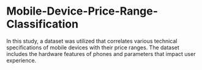 # Mobile-Device-Price-Range-Classification
In this study, a dataset was utilized that correlates various technical specifications of mobile devices with their price ranges. The dataset includes the hardware features of phones and parameters that impact user experience.
